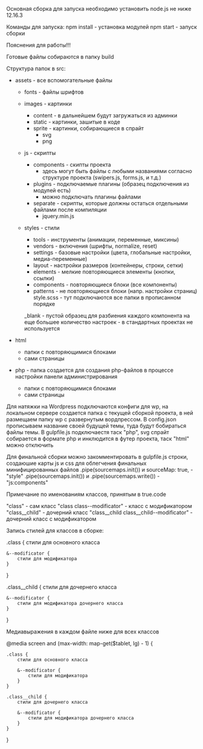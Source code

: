Основная сборка
для запуска необходимо установить node.js не ниже 12.16.3

Команды для запуска:
npm install - установка модулей
npm start - запуск сборки

Пояснения для работы!!!

Готовые файлы собираются в папку build

Структура папок в src:

- assets - все вспомогательные файлы

    - fonts - файлы шрифтов
    - images - картинки
        - content - в дальнейшем будут загружаться из админки
        - static - картинки, зашитые в коде
        - sprite - картинки, собирающиеся в спрайт
            - svg
            - png

    - js - скрипты
        - components - скипты проекта
            - здесь могут быть файлы с любыми названиями согласно структуре проекта (swipers.js, forms.js, и т.д.)
        - plugins - подключаемые плагины (образец подключения из модулей есть)
            - можно подключать плагины файлами
        - separate - скрипты, которые должны остаться отдельными файлами после компиляции
            - jquery.min.js

    - styles - стили
        - tools - инструменты (анимации, переменные, миксины)
        - vendors - включения (шрифты, normalize, reset)
        - settings - базовые настройки (цвета, глобальные настройки, медиа-переменные)
        - layout - настройки размеров (контейнеры, строки, сетки)
        - elements - мелкие повторяющиеся элементы (кнопки, ссылки)
        - components - повторяющиеся блоки (все компоненты)
        - patterns - не повторяющиеся блоки (напр. настройки страниц)
        style.scss - тут подключаются все папки в прописанном порядке

        _blank - пустой образец для разбиения каждого компонента на еще большее количество настроек - в стандартных проектах не используется

- html 
    - папки с повторяющимися блоками
    - сами страницы

- php - папка создается для создания php-файлов в процессе настройки панели администрирования
    - папки с повторяющимися блоками
    - сами страницы


Для натяжки на Wordpress подключаются конфиги для wp, на локальном сервере создается папка с текущей сборкой проекта, в ней размещаем папку wp с развернутым вордпрессом. 
В config.json прописываем название своей будущей темы, туда будут бобираться файлы темы. В gulpfile.js подключаестя таск "php", svg спрайт собирается в формате php и инклюдится в футер проекта, таск "html" можно отключить

Для финальной сборки можно закомментировать в gulpfile.js строки, создаюшие карты js и css для облегчения финальных минифицированных файлов
		.pipe(sourcemaps.init()) и sourceMap: true,  - "style"
        .pipe(sourcemaps.init()) и .pipe(sourcemaps.write()) - "js:components"


Примечание по именованиям классов, принятым в true.code

"class" - сам класс
"class class--modificator" - класс с модификатором
"class__child" - дочерний класс
"class__child class__child--modificator" - дочерний класс с модификатором

Запись стилей для классов в сборке:

.class {
    стили для основного класса

    &--modificator {
        стили для модификатора
    }
}

.class__child {
    стили для дочернего класса

    &--modificator {
        стили для модификатора дочернего класса
    }
}

Медиавыражения в каждом файле ниже для всех классов

@media  screen and (max-width: map-get($tablet, lg) - 1) {

    .class {
        стили для основного класса

        &--modificator {
            стили для модификатора
        }
    }

    .class__child {
        стили для дочернего класса

        &--modificator {
            стили для модификатора дочернего класса
        }
    }
}
